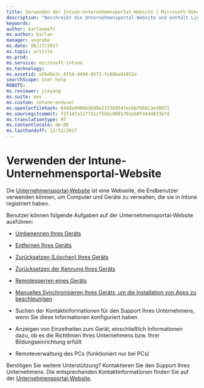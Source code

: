 ```yaml
---
title: Verwenden der Intune-Unternehmensportal-Website | Microsoft-Dokumentation
description: "Beschreibt die Unternehmensportal-Website und enthält Links zu Schritten für Aufgaben, die Endbenutzer auf der Website ausführen können."
keywords: 
author: barlanmsft
ms.author: barlan
manager: angrobe
ms.date: 06/27/2017
ms.topic: article
ms.prod: 
ms.service: microsoft-intune
ms.technology: 
ms.assetid: a26d9e3c-8f58-4494-9571-fc88ba91852e
searchScope: User help
ROBOTS: 
ms.reviewer: jieyang
ms.suite: ems
ms.custom: intune-enduser
ms.openlocfilehash: 6448e9986bdb98e21f3b9547ecbbf9b8c3ed8871
ms.sourcegitcommit: f2f147a1177d1cf5bbc8001701eb8f44dd833b7d
ms.translationtype: HT
ms.contentlocale: de-DE
ms.lasthandoff: 12/12/2017
---
```

# <a name="using-the-intune-company-portal-website"></a>Verwenden der Intune-Unternehmensportal-Website
Die [Unternehmensportal-Website](https://portal.manage.microsoft.com#HelpDeskDialog) ist eine Webseite, die Endbenutzer verwenden können, um Computer und Geräte zu verwalten, die sie in Intune registriert haben.

Benutzer können folgende Aufgaben auf der Unternehmensportal-Website ausführen:

-   [Umbenennen Ihres Geräts](rename-your-device-cpwebsite.md)

-   [Entfernen Ihres Geräts](remove-your-device-cpwebsite.md)

-   [Zurücksetzen (Löschen) Ihres Geräts](reset-erase-your-device-cpwebsite.md)

-   [Zurücksetzen der Kennung Ihres Geräts](reset-your-passcode-cpwebsite.md)

-   [Remotesperren eines Geräts](remote-lock-your-device-cpwebsite.md)

-   [Manuelles Synchronisieren Ihres Geräts, um die Installation von Apps zu beschleunigen](sync-your-device-manually-cpwebsite.md)

-   Suchen der Kontaktinformationen für den Support Ihres Unternehmens, wenn Sie diese Informationen konfiguriert haben

-   Anzeigen von Einzelheiten zum Gerät, einschließlich Informationen dazu, ob es die Richtlinien Ihres Unternehmens bzw. Ihrer Bildungseinrichtung erfüllt

-   Remoteverwaltung des PCs (funktioniert nur bei PCs)

Benötigen Sie weitere Unterstützung? Kontaktieren Sie den Support Ihres Unternehmens. Die entsprechenden Kontaktinformationen finden Sie auf der [Unternehmensportal-Website](https://portal.manage.microsoft.com#HelpDeskDialog).
